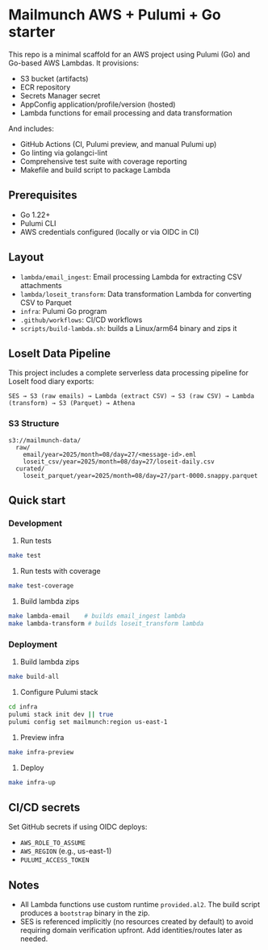 # Mailmunch AWS + Pulumi + Go starter

This repo is a minimal scaffold for an AWS project using Pulumi (Go) and Go-based AWS Lambdas. It provisions:

- S3 bucket (artifacts)
- ECR repository
- Secrets Manager secret
- AppConfig application/profile/version (hosted)
- Lambda functions for email processing and data transformation

And includes:

- GitHub Actions (CI, Pulumi preview, and manual Pulumi up)
- Go linting via golangci-lint
- Comprehensive test suite with coverage reporting
- Makefile and build script to package Lambda

## Prerequisites

- Go 1.22+
- Pulumi CLI
- AWS credentials configured (locally or via OIDC in CI)

## Layout

- `lambda/email_ingest`: Email processing Lambda for extracting CSV attachments
- `lambda/loseit_transform`: Data transformation Lambda for converting CSV to Parquet
- `infra`: Pulumi Go program
- `.github/workflows`: CI/CD workflows
- `scripts/build-lambda.sh`: builds a Linux/arm64 binary and zips it

## LoseIt Data Pipeline

This project includes a complete serverless data processing pipeline for LoseIt food diary exports:

```text
SES → S3 (raw emails) → Lambda (extract CSV) → S3 (raw CSV) → Lambda (transform) → S3 (Parquet) → Athena
```

### S3 Structure

```text
s3://mailmunch-data/
  raw/
    email/year=2025/month=08/day=27/<message-id>.eml
    loseit_csv/year=2025/month=08/day=27/loseit-daily.csv
  curated/
    loseit_parquet/year=2025/month=08/day=27/part-0000.snappy.parquet
```

## Quick start

### Development

1. Run tests

```bash
make test
```

1. Run tests with coverage

```bash
make test-coverage
```

1. Build lambda zips

```bash
make lambda-email    # builds email_ingest lambda
make lambda-transform # builds loseit_transform lambda
```

### Deployment

1. Build lambda zips

```bash
make build-all
```

1. Configure Pulumi stack

```bash
cd infra
pulumi stack init dev || true
pulumi config set mailmunch:region us-east-1
```

1. Preview infra

```bash
make infra-preview
```

1. Deploy

```bash
make infra-up
```

## CI/CD secrets

Set GitHub secrets if using OIDC deploys:

- `AWS_ROLE_TO_ASSUME`
- `AWS_REGION` (e.g., us-east-1)
- `PULUMI_ACCESS_TOKEN`

## Notes

- All Lambda functions use custom runtime `provided.al2`. The build script produces a `bootstrap` binary in the zip.
- SES is referenced implicitly (no resources created by default) to avoid requiring domain verification upfront. Add identities/routes later as needed.
